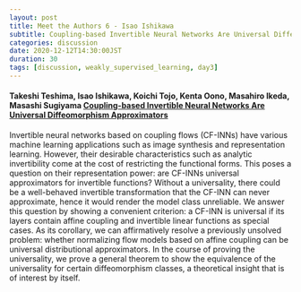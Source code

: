 ```yaml
---
layout: post
title: Meet the Authors 6 - Isao Ishikawa
subtitle: Coupling-based Invertible Neural Networks Are Universal Diffeomorphism Approximators
categories: discussion
date: 2020-12-12T14:30:00JST
duration: 30
tags: [discussion, weakly_supervised_learning, day3]
---
```



#### Takeshi Teshima, Isao Ishikawa, Koichi Tojo, Kenta Oono, Masahiro Ikeda, Masashi Sugiyama [Coupling-based Invertible Neural Networks Are Universal Diffeomorphism Approximators](https://papers.nips.cc/paper/2020/hash/2290a7385ed77cc5592dc2153229f082-Abstract.html)

Invertible neural networks based on coupling flows (CF-INNs) have various machine learning applications such as image synthesis and representation learning. However, their desirable characteristics such as analytic invertibility come at the cost of restricting the functional forms. This poses a question on their representation power: are CF-INNs universal approximators for invertible functions? Without a universality, there could be a well-behaved invertible transformation that the CF-INN can never approximate, hence it would render the model class unreliable. We answer this question by showing a convenient criterion: a CF-INN is universal if its layers contain affine coupling and invertible linear functions as special cases. As its corollary, we can affirmatively resolve a previously unsolved problem: whether normalizing flow models based on affine coupling can be universal distributional approximators. In the course of proving the universality, we prove a general theorem to show the equivalence of the universality for certain diffeomorphism classes, a theoretical insight that is of interest by itself.